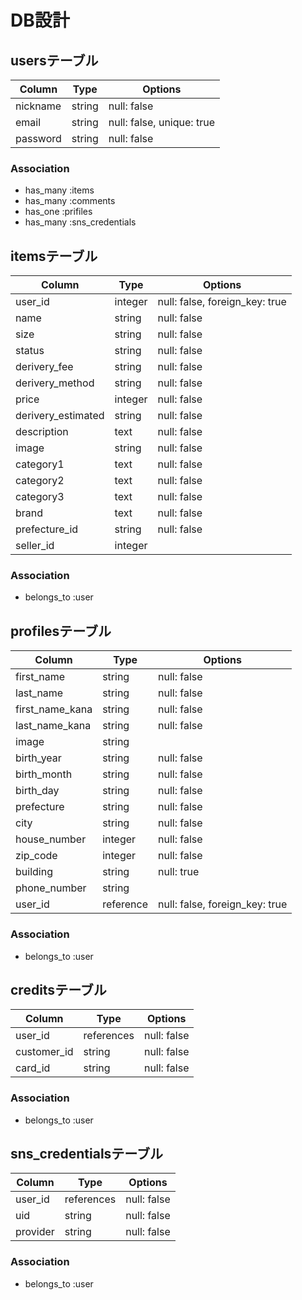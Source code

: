 
# DB設計 


## usersテーブル 

|Column|Type|Options| 
|------|----|-------| 
|nickname|string|null: false| 
|email|string|null: false, unique: true|  
|password|string|null: false| 

### Association 
- has_many :items 
- has_many :comments 
- has_one :prifiles
- has_many :sns_credentials

## itemsテーブル 

|Column|Type|Options| 
|------|----|-------| 
|user_id|integer|null: false, foreign_key: true| 
|name|string|null: false| 
|size|string|null: false| 
|status|string|null: false| 
|derivery_fee|string|null: false| 
|derivery_method|string|null: false| 
|price|integer|null: false| 
|derivery_estimated|string|null: false| 
|description|text|null: false| 
|image|string|null: false| 
|category1|text|null: false| 
|category2|text|null: false| 
|category3|text|null: false| 
|brand|text|null: false|
|prefecture_id|string|null: false| 
|seller_id|integer| 


### Association 
- belongs_to :user

## profilesテーブル 

|Column|Type|Options| 
|------|----|-------| 
|first_name|string|null: false| 
|last_name|string|null: false| 
|first_name_kana|string|null: false| 
|last_name_kana|string|null: false| 
|image|string|
|birth_year|string|null: false| 
|birth_month|string|null: false| 
|birth_day|string|null: false| 
|prefecture|string|null: false| 
|city|string|null: false| 
|house_number|integer|null: false| 
|zip_code|integer|null: false| 
|building|string|null: true| 
|phone_number|string||
|user_id|reference|null: false, foreign_key: true| 

### Association 
- belongs_to :user  

## creditsテーブル 

|Column|Type|Options| 
|------|----|-------| 
|user_id|references|null: false| 
|customer_id|string|null: false|  
|card_id|string|null: false| 

### Association 
- belongs_to :user

## sns_credentialsテーブル 

|Column|Type|Options| 
|------|----|-------| 
|user_id|references|null: false| 
|uid|string|null: false|  
|provider|string|null: false| 

### Association 
- belongs_to :user